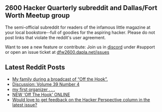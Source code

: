 ## 2600 Hacker Quarterly subreddit and Dallas/Fort Worth Meetup group
The semi-official subreddit for readers of the infamous little magazine at your local bookstore--full of goodies for the aspiring hacker. Please do not post links that violate the reddit's user agreement.

Want to see a new feature or contribute: 
Join us in [discord](https://dfw2600.dapla.net/chat) under #support or open an issue ticket at [dfw2600.dapla.net/issues](https://dfw2600.dapla.net/issues)

## Latest Reddit Posts
<!-- BLOG-POST-LIST:START -->
- [My family during a broadcast of “Off the Hook”.](https://www.reddit.com/r/2600/comments/1148s6i/my_family_during_a_broadcast_of_off_the_hook/)
- [Discussion: Volume 39 Number 4](https://www.reddit.com/r/2600/comments/113sy6y/discussion_volume_39_number_4/)
- [my first organizer . . .](https://www.reddit.com/r/2600/comments/113q59l/my_first_organizer/)
- [NEW 'Off The Hook' ONLINE](https://2600.com/hook/15-02-2023)
- [Would love to get feedback on the Hacker Perspective column in the latest issue?](https://www.reddit.com/r/2600/comments/113bxqe/would_love_to_get_feedback_on_the_hacker/)
<!-- BLOG-POST-LIST:END -->
